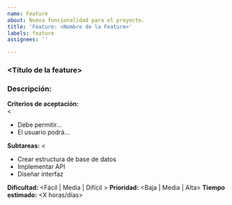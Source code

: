 ```yaml
---
name: Feature
about: Nueva funcionalidad para el proyecto.
title: 'Feature: <Nombre de la Feature>'
labels: feature
assignees: ''

---
```


### <Título de la feature>

### Descripción:
<Explica la nueva funcionalidad propuesta>

**Criterios de aceptación:**  
<
- Debe permitir...
- El usuario podrá...
>

**Subtareas:** 
<
- Crear estructura de base de datos
- Implementar API
- Diseñar interfaz
>

**Dificultad:** <Fácil | Media | Difícil >
**Prioridad:** <Baja | Media | Alta>
**Tiempo estimado:** <X horas/días>
